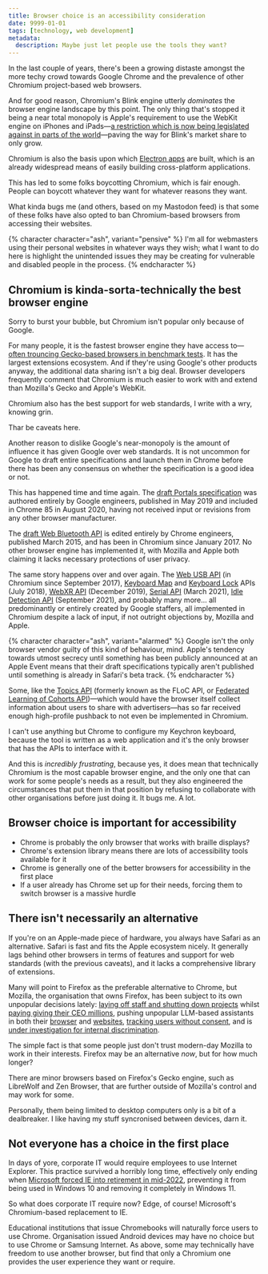 ```yaml
---
title: Browser choice is an accessibility consideration
date: 9999-01-01
tags: [technology, web development]
metadata:
  description: Maybe just let people use the tools they want?
---
```


In the last couple of years, there's been a growing distaste amongst the more techy crowd towards Google Chrome and the prevalence of other Chromium project-based web browsers.

And for good reason, Chromium's Blink engine utterly _dominates_ the browser engine landscape by this point. The only thing that's stopped it being a near total monopoly is Apple's requirement to use the WebKit engine on iPhones and iPads—[a restriction which is now being legislated against in parts of the world](https://www.theverge.com/2024/1/25/24050478/apple-ios-17-4-browser-engines-eu)—paving the way for Blink's market share to only grow.

Chromium is also the basis upon which [Electron apps](https://www.electronjs.org/) are built, which is an already widespread means of easily building cross-platform applications.

This has led to some folks boycotting Chromium, which is fair enough. People can boycott whatever they want for whatever reasons they want.

What kinda bugs me (and others, based on my Mastodon feed) is that some of these folks have also opted to ban Chromium-based browsers from accessing their websites.

{% character character="ash", variant="pensive" %}
I'm all for webmasters using their personal websites in whatever ways they wish; what I want to do here is highlight the unintended issues they may be creating for vulnerable and disabled people in the process.
{% endcharacter %}

## Chromium is kinda-sorta-technically the best browser engine

Sorry to burst your bubble, but Chromium isn't popular only because of Google.

For many people, it is the fastest browser engine they have access to—[often trouncing Gecko-based browsers in benchmark tests](https://browserkid.medium.com/the-speed-test-comparing-browser-performance-in-2023-1800925cad25). It has the largest extensions ecosystem. And if they're using Google's other products anyway, the additional data sharing isn't a big deal. Browser developers frequently comment that Chromium is much easier to work with and extend than Mozilla's Gecko and Apple's WebKit.

Chromium also has the best support for web standards, I write with a wry, knowing grin.

Thar be caveats here.

Another reason to dislike Google's near-monopoly is the amount of influence it has given Google over web standards. It is not uncommon for Google to draft entire specifications and launch them in Chrome before there has been any consensus on whether the specification is a good idea or not.

This has happened time and time again. The [draft Portals specification](https://wicg.github.io/portals/) was authored entirely by Google engineers, published in May 2019 and included in Chrome 85 in August 2020, having not received input or revisions from any other browser manufacturer.

The [draft Web Bluetooth API](https://webbluetoothcg.github.io/web-bluetooth/) is edited entirely by Chrome engineers, published March 2015, and has been in Chromium since January 2017. No other browser engine has implemented it, with Mozilla and Apple both claiming it lacks necessary protections of user privacy.

The same story happens over and over again. The [Web USB API](https://wicg.github.io/webusb/) (in Chromium since September 2017), [Keyboard Map](https://wicg.github.io/keyboard-map/) and [Keyboard Lock](https://wicg.github.io/keyboard-lock/) APIs (July 2018), [WebXR API](https://immersive-web.github.io/webxr/) (December 2019), [Serial API](https://wicg.github.io/serial/) (March 2021), [Idle Detection API](https://wicg.github.io/idle-detection/) (September 2021), and probably many more... all predominantly or entirely created by Google staffers, all implemented in Chromium despite a lack of input, if not outright objections by, Mozilla and Apple.

{% character character="ash", variant="alarmed" %}
Google isn't the only browser vendor guilty of this kind of behaviour, mind. Apple's tendency towards utmost secrecy until something has been publicly announced at an Apple Event means that their draft specifications typically aren't published until something is already in Safari's beta track.
{% endcharacter %}

Some, like the [Topics API](https://patcg-individual-drafts.github.io/topics/) (formerly known as the FLoC API, or [Federated Learning of Cohorts API](https://github.com/WICG/floc))—which would have the browser itself collect information about users to share with advertisers—has so far received enough high-profile pushback to not even be implemented in Chromium.

I can't use anything but Chrome to configure my Keychron keyboard, because the tool is written as a web application and it's the only browser that has the APIs to interface with it.

And this is _incredibly frustrating_, because yes, it does mean that technically Chromium is the most capable browser engine, and the only one that can work for some people's needs as a result, but they also engineered the circumstances that put them in that position by refusing to collaborate with other organisations before just doing it. It bugs me. A lot.

## Browser choice is important for accessibility

- Chrome is probably the only browser that works with braille displays?
- Chrome's extension library means there are lots of accessibility tools available for it
- Chrome is generally one of the better browsers for accessibility in the first place
- If a user already has Chrome set up for their needs, forcing them to switch browser is a massive hurdle

## There isn't necessarily an alternative

If you're on an Apple-made piece of hardware, you always have Safari as an alternative. Safari is fast and fits the Apple ecosystem nicely. It generally lags behind other browsers in terms of features and support for web standards (with the previous caveats), and it lacks a comprehensive library of extensions.

Many will point to Firefox as the preferable alternative to Chrome, but Mozilla, the organisation that owns Firefox, has been subject to its own unpopular decisions lately: [laying off staff and shutting down projects](https://techcrunch.com/2024/02/13/mozilla-downsizes-as-it-refocuses-on-firefox-and-ai-read-the-memo/) whilst [paying giving their CEO millions](https://www.theregister.com/2024/01/02/mozilla_in_2024_ai_privacy/), pushing unpopular LLM-based assistants in both their [browser](https://techcrunch.com/2024/06/25/firefox-now-lets-you-choose-your-preferred-ai-chatbot-in-its-nightly-builds/) and [websites](https://github.com/mdn/yari/issues/9208), [tracking users without consent](https://www.techradar.com/computing/cyber-security/mozilla-stands-by-its-controversial-privacy-feature-but-ready-to-clear-up-confusion), and is [under investigation for internal discrimination](https://www.geekwire.com/2024/mozillas-product-chief-sues-the-firefox-maker-alleging-discrimination-after-cancer-diagnosis/).

The simple fact is that some people just don't trust modern-day Mozilla to work in their interests. Firefox may be an alternative _now_, but for how much longer?

There are minor browsers based on Firefox's Gecko engine, such as LibreWolf and Zen Browser, that are further outside of Mozilla's control and may work for some.

Personally, them being limited to desktop computers only is a bit of a dealbreaker. I like having my stuff syncronised between devices, darn it.

## Not everyone has a choice in the first place

In days of yore, corporate IT would require employees to use Internet Explorer. This practice survived a horribly long time, effectively only ending when [Microsoft forced IE into retirement in mid-2022](https://blogs.windows.com/windowsexperience/2022/06/15/internet-explorer-11-has-retired-and-is-officially-out-of-support-what-you-need-to-know/), preventing it from being used in Windows 10 and removing it completely in Windows 11.

So what does corporate IT require now? Edge, of course! Microsoft's Chromium-based replacement to IE.

Educational institutions that issue Chromebooks will naturally force users to use Chrome. Organisation issued Android devices may have no choice but to use Chrome or Samsung Internet. As above, some may technically have freedom to use another browser, but find that only a Chromium one provides the user experience they want or require.
